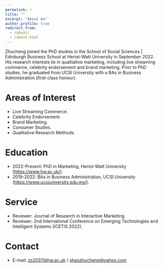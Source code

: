 ```yaml
---
permalink: /
title: ""
excerpt: "About me"
author_profile: true
redirect_from: 
  - /about/
  - /about.html
---
```


Zhucheng joined the PhD studies in the School of Social Sciences | Edinburgh Business School at Heriot-Watt University in September 2022.
His research interests lie in qualitative marketing, including live streaming commerce, celebrity endorsement and brand marketing.
Prior to PhD studies, he graduated from UCSI University with a BAs in Business Administration (first-class honour).


Areas of Interest
======
- Live Streaming Commerce.
- Celebrity Endorsement.
- Brand Marketing.
- Consumer Studies.
- Qualitative Research Methods.

Education
======
- 2022-Present: PhD in Marketing, Heriot-Watt University (https://www.hw.ac.uk/).
- 2019-2022: BAs in Business Administration, UCSI University (https://www.ucsiuniversity.edu.my/).

Service
======
- Reviewer: Journal of Research in Interactive Marketing.
- Reviewer: 2nd International Conference on Emerging Technologies and Intelligent Systems (ICETIS 2022).


Contact
======
- E-mail: zs2037@hw.ac.uk / shaozhucheng@yahoo.com


